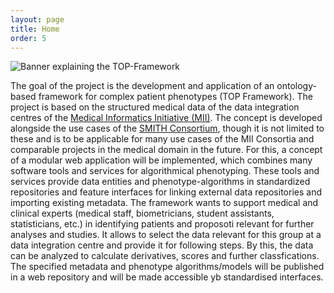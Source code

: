 ```yaml
---
layout: page
title: Home 
order: 5
---
```


<img href="public/top.png" alt="Banner explaining the TOP-Framework" />

The goal of the project is the development and application of an ontology-based framework for complex patient phenotypes (TOP Framework).
The project is based on the structured medical data of the data integration centres of the [Medical Informatics Initiative (MII)](https://www.medizininformatik-initiative.de/en/consortia/data-integration-centres).
The concept is developed alongside the use cases of the [SMITH Consortium](https://www.smith.care),
though it is not limited to these and is to be applicable for many use cases of the MII Consortia and comparable projects in the medical domain in the future.
For this, a concept of a modular web application will be implemented, which combines many software tools and services for algorithmical phenotyping.
These tools and services provide data entities and phenotype-algorithms in standardized repositories and feature interfaces for linking external data repositories and importing existing metadata. 
The framework wants to support medical and clinical experts (medical staff, biometricians, student assistants, statisticians, etc.) in identifying patients and proposoti relevant for further analyses and studies.
It allows to select the data relevant for this group at a data integration centre and provide it for following steps.
By this, the data can be analyzed to calculate derivatives, scores and further classfications.
The specified metadata and phenotype algorithms/models will be published in a web repository and will be made accessible yb standardised interfaces.